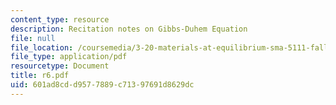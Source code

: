 ```yaml
---
content_type: resource
description: Recitation notes on Gibbs-Duhem Equation
file: null
file_location: /coursemedia/3-20-materials-at-equilibrium-sma-5111-fall-2003/601ad8cdd9577889c71397691d8629dc_r6.pdf
file_type: application/pdf
resourcetype: Document
title: r6.pdf
uid: 601ad8cd-d957-7889-c713-97691d8629dc
---
```

